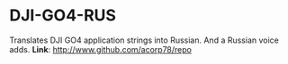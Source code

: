 # DJI-GO4-RUS
Translates DJI GO4 application strings into Russian.  And a Russian voice adds.
**Link**: http://www.github.com/acorp78/repo
